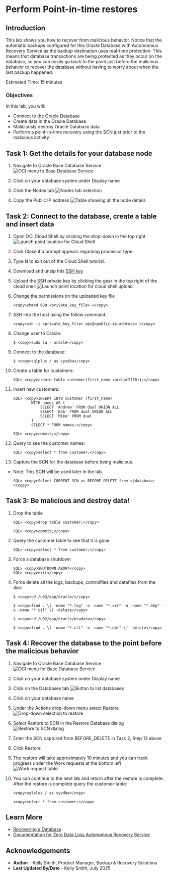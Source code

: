 # Perform Point-in-time restores

## Introduction

This lab shows you how to recover from malicious behavior.  Notice that the automatic backups configured for this Oracle Database with Autonomous Recovery Service as the backup destination uses real-time protection.  This means that database transactions are being protected as they occur on the database, so you can easily go back to the point just before the malicious behavior to recover the database without having to worry about when the last backup happened.

Estimated Time: 15 minutes

### Objectives

In this lab, you will:
* Connect to the Oracle Database
* Create data in the Oracle Database
* Maliciously destroy Oracle Database data
* Perform a point-in-time recovery using the SCN just prior to the malicious activity

## Task 1: Get the details for your database node

1. Navigate to Oracle Base Database Service
    ![OCI menu to Base Database Service](images/ham_basedb.png)

2. Click on your database system under Display name

3. Click the Nodes tab
    ![Nodes tab selection](images/basedb_tab_nodes.png)

4. Copy the Public IP address
    ![Table showing all the node details](images/basedb_public_ip.png)


## Task 2: Connect to the database, create a table and insert data

1. Open OCI Cloud Shell by clicking the drop-down in the top right
    ![Launch point location for Cloud Shell](images/cloud_shell_button.png)
    
2. Click Close if a prompt appears regarding processor type.

3. Type N to exit out of the Cloud Shell tutorial.

4. Download and unzip this [SSH key](https://objectstorage.us-ashburn-1.oraclecloud.com/p/pFCXNoopaTHpNpK2n1eyvnzzVi4bcDGN5wCf7ZJA-Le-BwUnsibXb1SQT-VdPF9x/n/c4u04/b/events/o/id_rsa_livelabs.zip)

5. Upload the SSH private key by clicking the gear in the top right of the cloud shell
    ![Launch point location for cloud shell upload](images/cloud_shell_upload.png)

6. Change the permissions on the uploaded key file
    ```
    <copy>chmod 600 <private_key_file> </copy>
    ```

7. SSH into the host using the follow command:
    ```
    <copy>ssh -i <private_key_file> opc@<public-ip-address> </copy>
    ```

8. Change user to Oracle:
    ```
    $ <copy>sudo su - oracle</copy>  
    ```
9. Connect to the database:
    ```
    $ <copy>sqlplus / as sysdba</copy> 
    ```

10. Create a table for customers:
    ```
    SQL> <copy>create table customer(first_name varchar2(50));</copy>
    ```
11. Insert new customers:
    ```
    SQL> <copy>INSERT INTO customer (first_name) 
            WITH names AS (
                SELECT 'Andrew' FROM dual UNION ALL
                SELECT 'Bob' FROM dual UNION ALL
                SELECT 'Mike' FROM dual
            )
            SELECT * FROM names;</copy>
    ```
    ```
    SQL> <copy>commit;</copy>
    ```

12. Query to see the customer names:
    ```
    SQL> <copy>select * from customer;</copy>
    ```
    
13. Capture the SCN for the database before being malicious.  
* Note: This SCN will be used later in the lab.
    ```
    SQL> <copy>Select CURRENT_SCN as BEFORE_DELETE from v$database;</copy>
    ```

## Task 3: Be malicious and destroy data!

1. Drop the table
    ```
    SQL> <copy>drop table customer;</copy>
    ```
    ```
    SQL> <copy>commit;</copy>
    ```

2. Query the customer table to see that it is gone:
    ```
    SQL> <copy>select * from customer;</copy>
    ```

3. Force a database shutdown
    ```
    SQL> <copy>SHUTDOWN ABORT</copy>
    SQL> <copy>exit</copy>
    ```

4. Force delete all the logs, backups, controlfiles and datafiles from the disk
    ```
    $ <copy>cd /u03/app/oracle/</copy>
    ```
    ```
    $ <copy>find . \( -name "*.log" -o -name "*.arc" -o -name "*.bkp" -o -name "*.ctl" \) -delete</copy>
    ```
    ```
    $ <copy>cd /u02/app/oracle/oradata</copy>
    ```
    ```
    $ <copy>find . \( -name "*.ctl" -o -name "*.dbf" \) -delete</copy>
    ```

## Task 4: Recover the database to the point before the malicious behavior

1. Navigate to Oracle Base Database Service
    ![OCI menu for Base Database Service](images/ham_basedb.png)

2. Click on your database system under Display name

3. Click on the Databases tab
    ![Button to list databases](images/tab_basedb_databases.png)

3. Click on your database name

4. Under the Actions drop-down menu select Restore
    ![Drop-down selection to restore](images/basedb_actions_restore.png)

5. Select Restore to SCN in the Restore Database dialog
    ![Restore to SCN dialog](images/basedb_restore_dialog.png)

6. Enter the SCN captured from BEFORE_DELETE in Task 2, Step 13 above

7. Click Restore

8. The restore will take approximately 10 minutes and you can track progress under the Work requests at the bottom left
    ![Work request table](images/work_request_restore.png)

9. You can continue to the next lab and return after the restore is complete.  After the restore is complete query the customer table:
    ```
    <copy>sqlplus / as sysdba</copy>
    ```
    ```
    <copy>select * from customer;</copy>
    ```


## Learn More

* [Recovering a Database](https://docs.oracle.com/en-us/iaas/recovery-service/doc/recovering-database.html#GUID-6E88692E-FCFA-4CFE-844C-00A79E8D079B)
* [Documentation for Zero Data Loss Autonomous Recovery Service](https://docs.oracle.com/en/cloud/paas/recovery-service/dbrsu/)


## Acknowledgements
* **Author** - Kelly Smith, Product Manager, Backup & Recovery Solutions
* **Last Updated By/Date** - Kelly Smith, July 2025
